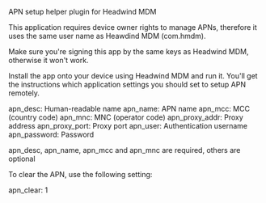APN setup helper plugin for Headwind MDM

This application requires device owner rights to manage APNs, therefore it uses the same user name as Heawdind MDM (com.hmdm). 

Make sure you're signing this app by the same keys as Headwind MDM, otherwise it won't work.

Install the app onto your device using Headwind MDM and run it. You'll get the instructions which application settings you should set to setup APN remotely.

apn_desc: Human-readable name
apn_name: APN name
apn_mcc: MCC (country code)
apn_mnc: MNC (operator code)
apn_proxy_addr: Proxy address
apn_proxy_port: Proxy port
apn_user: Authentication username
apn_password: Password

apn_desc, apn_name, apn_mcc and apn_mnc are required, others are optional

To clear the APN, use the following setting:

apn_clear: 1


